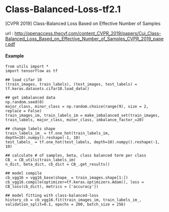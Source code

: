 # Class-Balanced-Loss-tf2.1
[CVPR 2019] Class-Balanced Loss Based on Effective Number of Samples

url : http://openaccess.thecvf.com/content_CVPR_2019/papers/Cui_Class-Balanced_Loss_Based_on_Effective_Number_of_Samples_CVPR_2019_paper.pdf

#### Example
```
from utils import *
import tensorflow as tf

## load cifar 10
(train_images, train_labels), (test_images, test_labels) = tf.keras.datasets.cifar10.load_data()

## get imbalanced data
np.random.seed(0)
major_class, minor_class = np.random.choice(range(9), size = 2, replace = False)
train_images_im, train_labels_im = make_imbalanced_set(train_images, train_labels, major_class, minor_class, imbalance_factor_=20)

## change labels shape
train_labels_im_ = tf.one_hot(train_labels_im, depth=10).numpy().reshape(-1, 10)
test_labels_ = tf.one_hot(test_labels, depth=10).numpy().reshape(-1, 10)

## calculate # of samples, beta, class balanced term per class
CB_ = CB_utils(train_labels_im)
n_dict, beta_dict, cb_dict = CB_.get_results()

## model compile
cb_vgg16 = vgg16_base(shape_ = train_images.shape[1:])
cb_vgg16.compile(optimizer=tf.keras.optimizers.Adam(), loss = CB_loss(cb_dict), metrics = ['accuracy'])

## model fitting with class-balanced-loss
history_cb = cb_vgg16.fit(train_images_im, train_labels_im_, validation_split=0.1, epochs = 200, batch_size = 256)


```


